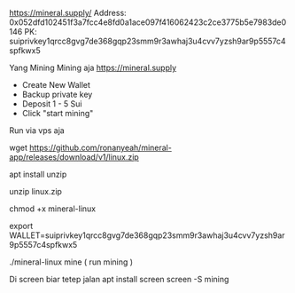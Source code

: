 https://mineral.supply/
Address: 0x052dfd102451f3a7fcc4e8fd0a1ace097f416062423c2ce3775b5e7983de0146
PK: suiprivkey1qrcc8gvg7de368gqp23smm9r3awhaj3u4cvv7yzsh9ar9p5557c4spfkwx5



Yang Mining Mining aja
https://mineral.supply

- Create New Wallet
- Backup private key 
- Deposit 1 - 5 Sui
- Click "start mining"

Run via vps aja

wget https://github.com/ronanyeah/mineral-app/releases/download/v1/linux.zip

apt install unzip

unzip linux.zip

chmod +x mineral-linux

export WALLET=suiprivkey1qrcc8gvg7de368gqp23smm9r3awhaj3u4cvv7yzsh9ar9p5557c4spfkwx5

./mineral-linux mine ( run mining )


Di screen biar tetep jalan
apt install screen
screen -S mining
